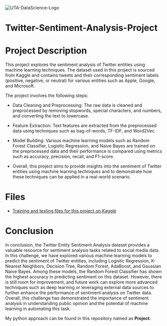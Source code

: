

![UTA-DataScience-Logo](https://user-images.githubusercontent.com/112208238/235486243-3ec10ea4-ff8e-4fa7-aa2d-460178c7ea4c.png)


# Twitter-Sentiment-Analysis-Project

# Project Description

This project explores the sentiment analysis of Twitter entities using machine learning techniques. The dataset used in this project is sourced from Kaggle and contains tweets and their corresponding sentiment labels (positive, negative, or neutral) for various entities such as Apple, Google, and Microsoft.

The project involves the following steps:

- Data Cleaning and Preprocessing: The raw data is cleaned and preprocessed by removing stopwords, special characters, and numbers, and converting the text to lowercase.

- Feature Extraction: Text features are extracted from the preprocessed data using techniques such as bag-of-words, TF-IDF, and Word2Vec.

- Model Building: Various machine learning models such as Random Forest Classifier, Logistic Regression, and Naive Bayes are trained on the preprocessed data and their performance is compared using metrics such as accuracy, precision, recall, and F1-score.

- Overall, this project aims to provide insights into the sentiment of Twitter entities using machine learning techniques and to demonstrate how these techniques can be applied in a real-world scenario.

# Files

- [Training and testing files for this project on Kaggle](https://www.kaggle.com/datasets/jp797498e/twitter-entity-sentiment-analysis)

# Conclusion

In conclusion, the Twitter Entity Sentiment Analysis dataset provides a valuable resource for sentiment analysis tasks related to social media data. In this challenge, we have explored various machine learning models to predict the sentiment of Twitter entities, including Logistic Regression, K-Nearest Neighbors, Decision Tree, Random Forest, AdaBoost, and Gaussian Naive Bayes. Among these models, the Random Forest Classifier has shown the highest accuracy in predicting sentiment on this dataset. However, there is still room for improvement, and future work can explore more advanced techniques such as deep learning or leveraging external data sources to further enhance the performance of sentiment analysis on Twitter data. Overall, this challenge has demonstrated the importance of sentiment analysis in understanding public opinion and the potential of machine learning in automating this task.


My python approach can be found in this repository named as **Project**.
